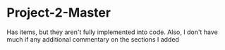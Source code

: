 # Project-2-Master
Has items, but they aren't fully implemented into code.  Also, I don't have much if any additional commentary on the sections I added
